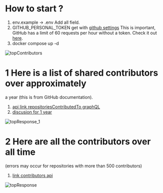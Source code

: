 # How to start ?

1. env.example -> .env Add all field.
2. GITHUB_PERSONAL_TOKEN get with [github settings](https://github.com/settings/tokens?type=beta) This is important,
   GitHub has a limit of 60 requests per hour without a token. Check it out
   [here](https://docs.github.com/en/rest/using-the-rest-api/rate-limits-for-the-rest-api?apiVersion=2022-11-28#primary-rate-limit-for-authenticated-users).
3. docker compose up -d

![topContributors](https://github.com/Sega-128/topContributor/assets/52979646/9e75a672-2c38-4ffd-8914-a32da3698fd9)

# 1 Here is a list of shared contributors over approximately

a year (this is from GitHub documentation).

1. [ api link repositoriesContributedTo graphQL](https://docs.github.com/en/graphql/reference/objects#repositoryconnection)
2. [discusion for 1 year](https://github.com/orgs/community/discussions/24350)

![topResponse_1](https://github.com/Sega-128/topContributor/assets/52979646/d9b60767-d332-434a-b2b2-ade09853d80a)

# 2 Here are all the contributors over all time

(errors may occur for repositories with more than 500 contributors)

1. [link contributors api ](https://docs.github.com/en/rest/repos/repos?apiVersion=2022-11-28#list-repository-contributors)

![topResponse](https://github.com/Sega-128/topContributor/assets/52979646/7a2f4a61-f365-4d49-bc14-2688f7063b47)
